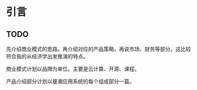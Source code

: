 # 引言

## TODO

先介绍商业模式的思路。再介绍对应的产品策略，再说市场、财务等部分。这比较符合我的从经济学出发推演的特点。

商业模式计划以品牌为单位。主要是云计算、开源、课程。

产品介绍部分计划以量潮应用系统的每个组成部分一篇。
